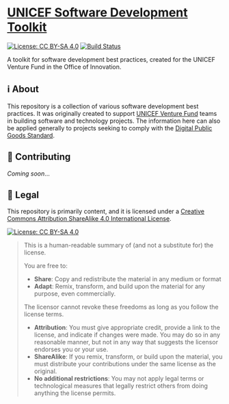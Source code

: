 [UNICEF Software Development Toolkit](https://unicef.github.io/ooi-toolkit-software/)
=====================================================================================

<!--
    Style rule: one sentence per line please!
    This makes git diffs easier to read. :)
-->

[![License: CC BY-SA 4.0][license-shield]][license-legal]
[![Build Status](https://circleci.com/gh/unicef/ooi-toolkit-software/tree/main.svg?style=shield)](https://app.circleci.com/pipelines/github/unicef/ooi-toolkit-software?branch=main)

A toolkit for software development best practices, created for the UNICEF Venture Fund in the Office of Innovation.


## :information_source: About

This repository is a collection of various software development best practices.
It was originally created to support [UNICEF Venture Fund](https://unicefinnovationfund.org/) teams in building software and technology projects.
The information here can also be applied generally to projects seeking to comply with the [Digital Public Goods Standard](https://digitalpublicgoods.net/standard/).


## :busts_in_silhouette: Contributing

_Coming soon_…


## :memo: Legal

This repository is primarily content, and it is licensed under a [Creative Commons Attribution ShareAlike 4.0 International License][license-legal].

[![License: CC BY-SA 4.0][license-image]][license-legal]

> This is a human-readable summary of (and not a substitute for) the license.
>
> You are free to:
> * **Share**:
>   Copy and redistribute the material in any medium or format
> * **Adapt**:
>   Remix, transform, and build upon the material for any purpose, even commercially.
>
> The licensor cannot revoke these freedoms as long as you follow the license terms.
>
> * **Attribution**:
>   You must give appropriate credit, provide a link to the license, and indicate if changes were made.
>   You may do so in any reasonable manner, but not in any way that suggests the licensor endorses you or your use.
> * **ShareAlike**:
>   If you remix, transform, or build upon the material, you must distribute your contributions under the same license as the original.
> * **No additional restrictions**:
>   You may not apply legal terms or technological measures that legally restrict others from doing anything the license permits.

[license-image]: https://licensebuttons.net/l/by-sa/4.0/88x31.png
[license-legal]: https://creativecommons.org/licenses/by-sa/4.0/
[license-shield]: https://img.shields.io/badge/License-CC%20BY--SA%204.0-blue.svg
